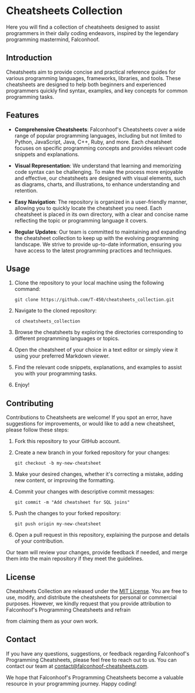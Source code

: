# Cheatsheets Collection

Here you will find a collection of cheatsheets designed to assist programmers in their daily coding endeavors, inspired by the legendary programming mastermind, Falconhoof.

## Introduction

Cheatsheets aim to provide concise and practical reference guides for various programming languages, frameworks, libraries, and tools. These cheatsheets are designed to help both beginners and experienced programmers quickly find syntax, examples, and key concepts for common programming tasks.

## Features

- **Comprehensive Cheatsheets**: Falconhoof's Cheatsheets cover a wide range of popular programming languages, including but not limited to Python, JavaScript, Java, C++, Ruby, and more. Each cheatsheet focuses on specific programming concepts and provides relevant code snippets and explanations.

- **Visual Representation**: We understand that learning and memorizing code syntax can be challenging. To make the process more enjoyable and effective, our cheatsheets are designed with visual elements, such as diagrams, charts, and illustrations, to enhance understanding and retention.

- **Easy Navigation**: The repository is organized in a user-friendly manner, allowing you to quickly locate the cheatsheet you need. Each cheatsheet is placed in its own directory, with a clear and concise name reflecting the topic or programming language it covers.

- **Regular Updates**: Our team is committed to maintaining and expanding the cheatsheet collection to keep up with the evolving programming landscape. We strive to provide up-to-date information, ensuring you have access to the latest programming practices and techniques.

## Usage

1. Clone the repository to your local machine using the following command:
   ```
   git clone https://github.com/T-450/cheatsheets_collection.git
   ```

2. Navigate to the cloned repository:
   ```
   cd cheatsheets_collection
   ```

3. Browse the cheatsheets by exploring the directories corresponding to different programming languages or topics.

4. Open the cheatsheet of your choice in a text editor or simply view it using your preferred Markdown viewer.

5. Find the relevant code snippets, explanations, and examples to assist you with your programming tasks.

6. Enjoy!

## Contributing

Contributions to Cheatsheets are welcome! If you spot an error, have suggestions for improvements, or would like to add a new cheatsheet, please follow these steps:

1. Fork this repository to your GitHub account.

2. Create a new branch in your forked repository for your changes:
   ```
   git checkout -b my-new-cheatsheet
   ```

3. Make your desired changes, whether it's correcting a mistake, adding new content, or improving the formatting.

4. Commit your changes with descriptive commit messages:
   ```
   git commit -m "Add cheatsheet for SQL joins"
   ```

5. Push the changes to your forked repository:
   ```
   git push origin my-new-cheatsheet
   ```

6. Open a pull request in this repository, explaining the purpose and details of your contribution.

Our team will review your changes, provide feedback if needed, and merge them into the main repository if they meet the guidelines.

## License

Cheatsheets Collection are released under the [MIT License](https://opensource.org/licenses/MIT). You are free to use, modify, and distribute the cheatsheets for personal or commercial purposes. However, we kindly request that you provide attribution to Falconhoof's Programming Cheatsheets and refrain

from claiming them as your own work.

## Contact

If you have any questions, suggestions, or feedback regarding Falconhoof's Programming Cheatsheets, please feel free to reach out to us. You can contact our team at [contact@falconhoof-cheatsheets.com](mailto:contact@falconhoof-cheatsheets.com).

We hope that Falconhoof's Programming Cheatsheets become a valuable resource in your programming journey. Happy coding!
